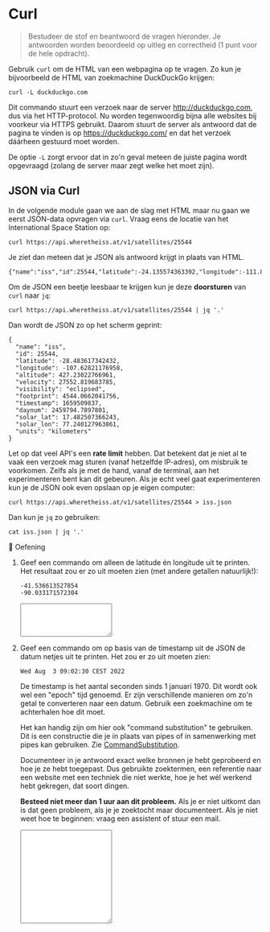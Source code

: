 # Curl

> Bestudeer de stof en beantwoord de vragen hieronder. Je antwoorden worden beoordeeld op uitleg en correctheid (1 punt voor de hele opdracht).

Gebruik `curl` om de HTML van een webpagina op te vragen. Zo kun je bijvoorbeeld de HTML van zoekmachine DuckDuckGo krijgen:

    curl -L duckduckgo.com

Dit commando stuurt een verzoek naar de server http://duckduckgo.com, dus via het HTTP-protocol. Nu worden tegenwoordig bijna alle websites bij voorkeur via HTTPS gebruikt. Daarom stuurt de server als antwoord dat de pagina te vinden is op https://duckduckgo.com/ en dat het verzoek dáárheen gestuurd moet worden.

De optie `-L` zorgt ervoor dat in zo'n geval meteen de juiste pagina wordt opgevraagd (zolang de server maar zegt welke het moet zijn).

## JSON via Curl

In de volgende module gaan we aan de slag met HTML maar nu gaan we eerst JSON-data opvragen via `curl`. Vraag eens de locatie van het International Space Station op:

    curl https://api.wheretheiss.at/v1/satellites/25544

Je ziet dan meteen dat je JSON als antwoord krijgt in plaats van HTML.

    {"name":"iss","id":25544,"latitude":-24.135574363392,"longitude":-111.86401960141,"altitude":425.37210858971,"velocity":27557.51464498,"visibility":"eclipsed","footprint":4534.693976796,"timestamp":1659509744,"daynum":2459794.7887037,"solar_lat":17.482788938462,"solar_lon":77.627649838076,"units":"kilometers"}

Om de JSON een beetje leesbaar te krijgen kun je deze **doorsturen** van `curl` naar `jq`:

    curl https://api.wheretheiss.at/v1/satellites/25544 | jq '.'

Dan wordt de JSON zo op het scherm geprint:

    {
      "name": "iss",
      "id": 25544,
      "latitude": -28.483617342432,
      "longitude": -107.62821176958,
      "altitude": 427.23022766961,
      "velocity": 27552.819683785,
      "visibility": "eclipsed",
      "footprint": 4544.0662041756,
      "timestamp": 1659509837,
      "daynum": 2459794.7897801,
      "solar_lat": 17.482507366243,
      "solar_lon": 77.240127963861,
      "units": "kilometers"
    }

Let op dat veel API's een **rate limit** hebben. Dat betekent dat je niet al te vaak een verzoek mag sturen (vanaf hetzelfde IP-adres), om misbruik te voorkomen. Zelfs als je met de hand, vanaf de terminal, aan het experimenteren bent kan dit gebeuren. Als je echt veel gaat experimenteren kun je de JSON ook even opslaan op je eigen computer:

    curl https://api.wheretheiss.at/v1/satellites/25544 > iss.json

Dan kun je `jq` zo gebruiken:

    cat iss.json | jq '.'

🌵 Oefening

1.  Geef een commando om alleen de latitude én longitude uit te printen. Het resultaat zou er zo uit moeten zien (met andere getallen natuurlijk!):

        -41.536613527854
        -90.033171572304

    <textarea name="form[q1]" rows="4" required></textarea>

1.  Geef een commando om op basis van de timestamp uit de JSON de datum netjes uit te printen. Het zou er zo uit moeten zien:

        Wed Aug  3 09:02:30 CEST 2022

    De timestamp is het aantal seconden sinds 1 januari 1970. Dit wordt ook wel een "epoch" tijd genoemd. Er zijn verschillende manieren om zo'n getal te converteren naar een datum. Gebruik een zoekmachine om te achterhalen hoe dit moet.
    
    Het kan handig zijn om hier ook "command substitution" te gebruiken. Dit is een constructie die je in plaats van pipes of in samenwerking met pipes kan gebruiken. Zie [CommandSubstitution](http://mywiki.wooledge.org/CommandSubstitution).

    Documenteer in je antwoord exact welke bronnen je hebt geprobeerd en hoe je ze hebt toegepast. Dus gebruikte zoektermen, een referentie naar een website met een techniek die niet werkte, hoe je het wél werkend hebt gekregen, dat soort dingen.

    **Besteed niet meer dan 1 uur aan dit probleem.** Als je er niet uitkomt dan is dat geen probleem, als je je zoektocht maar documenteert. Als je niet weet hoe te beginnen: vraag een assistent of stuur een mail.

    <textarea name="form[q2]" rows="12" required></textarea>
